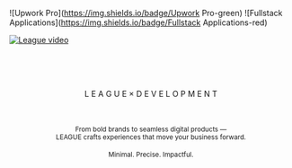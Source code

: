 ![Upwork Pro](https://img.shields.io/badge/Upwork Pro-green)
![Fullstack Applications](https://img.shields.io/badge/Fullstack Applications-red)

[![League video](https://github.com/user-attachments/assets/437906dc-4912-459d-89db-f6fc9b3161e8)](https://github.com/user-attachments/assets/9e35a657-dbd3-4959-a382-63b0ac7545c7)

<br /><br /><br />

<p align="center">
  L E A G U E  ×  D E V E L O P M E N T
</p>
<p align="center">
<br /><br />
<sub>From bold brands to seamless digital products —<br>
LEAGUE crafts experiences that move your business forward.</sub>
<br /><br />
<sub>Minimal. Precise. Impactful.</sub>
</p>
<br /><br />
<br /><br />
